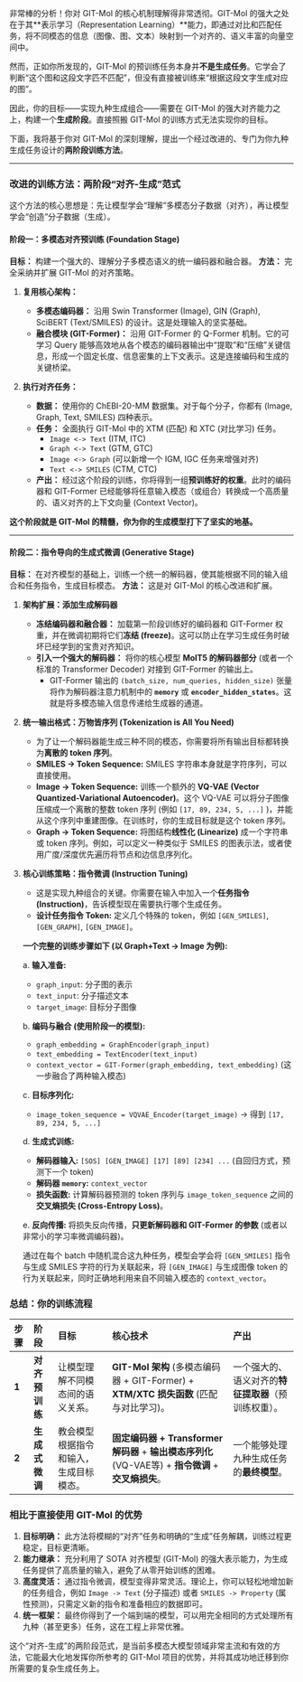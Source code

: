 非常棒的分析！你对 GIT-Mol 的核心机制理解得非常透彻。GIT-Mol 的强大之处在于其**表示学习（Representation Learning）**能力，即通过对比和匹配任务，将不同模态的信息（图像、图、文本）映射到一个对齐的、语义丰富的向量空间中。

然而，正如你所发现的，GIT-Mol 的预训练任务本身并**不是生成任务**。它学会了判断“这个图和这段文字匹不匹配”，但没有直接被训练来“根据这段文字生成对应的图”。

因此，你的目标——实现九种生成组合——需要在 GIT-Mol 的强大对齐能力之上，构建一个**生成阶段**。直接照搬 GIT-Mol 的训练方式无法实现你的目标。

下面，我将基于你对 GIT-Mol 的深刻理解，提出一个经过改进的、专门为你九种生成任务设计的**两阶段训练方法**。

---

### 改进的训练方法：两阶段“对齐-生成”范式

这个方法的核心思想是：先让模型学会“理解”多模态分子数据（对齐），再让模型学会“创造”分子数据（生成）。

#### **阶段一：多模态对齐预训练 (Foundation Stage)**

**目标：** 构建一个强大的、理解分子多模态语义的统一编码器和融合器。
**方法：** 完全采纳并扩展 GIT-Mol 的对齐策略。

1.  **复用核心架构：**
    *   **多模态编码器：** 沿用 Swin Transformer (Image), GIN (Graph), SciBERT (Text/SMILES) 的设计。这是处理输入的坚实基础。
    *   **融合模块 (GIT-Former)：** 沿用 GIT-Former 的 Q-Former 机制。它的可学习 Query 能够高效地从各个模态的编码器输出中“提取”和“压缩”关键信息，形成一个固定长度、信息密集的上下文表示。这是连接编码和生成的关键桥梁。

2.  **执行对齐任务：**
    *   **数据：** 使用你的 ChEBI-20-MM 数据集。对于每个分子，你都有 (Image, Graph, Text, SMILES) 四种表示。
    *   **任务：** 全面执行 GIT-Mol 中的 XTM (匹配) 和 XTC (对比学习) 任务。
        *   `Image <-> Text` (ITM, ITC)
        *   `Graph <-> Text` (GTM, GTC)
        *   `Image <-> Graph` (可以新增一个 IGM, IGC 任务来增强对齐)
        *   `Text <-> SMILES` (CTM, CTC)
    *   **产出：** 经过这个阶段的训练，你将得到一组**预训练好的权重**。此时的编码器和 GIT-Former 已经能够将任意输入模态（或组合）转换成一个高质量的、语义对齐的上下文向量 (Context Vector)。

**这个阶段就是 GIT-Mol 的精髓，你为你的生成模型打下了坚实的地基。**

---

#### **阶段二：指令导向的生成式微调 (Generative Stage)**

**目标：** 在对齐模型的基础上，训练一个统一的解码器，使其能根据不同的输入组合和任务指令，生成目标模态。
**方法：** 这是对 GIT-Mol 的核心改进和扩展。

1.  **架构扩展：添加生成解码器**
    *   **冻结编码器和融合器：** 加载第一阶段训练好的编码器和 GIT-Former 权重，并在微调初期将它们**冻结 (freeze)**。这可以防止在学习生成任务时破坏已经学到的宝贵对齐知识。
    *   **引入一个强大的解码器：** 将你的核心模型 **MolT5 的解码器部分** (或者一个标准的 Transformer Decoder) 对接到 GIT-Former 的输出上。
        *   GIT-Former 输出的 `(batch_size, num_queries, hidden_size)` 张量将作为解码器注意力机制中的 **`memory`** 或 **`encoder_hidden_states`**。这就是将多模态输入信息传递给生成器的通道。

2.  **统一输出格式：万物皆序列 (Tokenization is All You Need)**
    *   为了让一个解码器能生成三种不同的模态，你需要将所有输出目标都转换为**离散的 token 序列**。
    *   **SMILES -> Token Sequence:** SMILES 字符串本身就是字符序列，可以直接使用。
    *   **Image -> Token Sequence:** 训练一个额外的 **VQ-VAE (Vector Quantized-Variational Autoencoder)**。这个 VQ-VAE 可以将分子图像压缩成一个离散的整数 token 序列 (例如 `[17, 89, 234, 5, ...]` )，并能从这个序列中重建图像。在训练时，你的生成目标就是这个 token 序列。
    *   **Graph -> Token Sequence:** 将图结构**线性化 (Linearize)** 成一个字符串或 token 序列。例如，可以定义一种类似于 SMILES 的图表示法，或者使用广度/深度优先遍历将节点和边信息序列化。

3.  **核心训练策略：指令微调 (Instruction Tuning)**
    *   这是实现九种组合的关键。你需要在输入中加入一个**任务指令 (Instruction)**，告诉模型现在需要执行哪个生成任务。
    *   **设计任务指令 Token:** 定义几个特殊的 token，例如 `[GEN_SMILES]`, `[GEN_GRAPH]`, `[GEN_IMAGE]`。

    **一个完整的训练步骤如下 (以 Graph+Text -> Image 为例):**

    a. **输入准备:**
       *   `graph_input`: 分子图的表示
       *   `text_input`: 分子描述文本
       *   `target_image`: 目标分子图像

    b. **编码与融合 (使用阶段一的模型):**
       *   `graph_embedding = GraphEncoder(graph_input)`
       *   `text_embedding = TextEncoder(text_input)`
       *   `context_vector = GIT-Former(graph_embedding, text_embedding)` (这一步融合了两种输入模态)

    c. **目标序列化:**
       *   `image_token_sequence = VQVAE_Encoder(target_image)` -> 得到 `[17, 89, 234, 5, ...]`

    d. **生成式训练:**
       *   **解码器输入:** `[SOS] [GEN_IMAGE] [17] [89] [234] ...` (自回归方式，预测下一个 token)
       *   **解码器 `memory`:** `context_vector`
       *   **损失函数:** 计算解码器预测的 token 序列与 `image_token_sequence` 之间的**交叉熵损失 (Cross-Entropy Loss)**。

    e. **反向传播:** 将损失反向传播，**只更新解码器和 GIT-Former 的参数** (或者以非常小的学习率微调编码器)。

    通过在每个 batch 中随机混合这九种任务，模型会学会将 `[GEN_SMILES]` 指令与生成 SMILES 字符的行为关联起来，将 `[GEN_IMAGE]` 与生成图像 token 的行为关联起来，同时正确地利用来自不同输入模态的 `context_vector`。

### 总结：你的训练流程

| 步骤 | 阶段 | 目标 | 核心技术 | 产出 |
| :--- | :--- | :--- | :--- | :--- |
| **1** | **对齐预训练** | 让模型理解不同模态间的语义关系。 | **GIT-Mol 架构** (多模态编码器 + GIT-Former) + **XTM/XTC 损失函数** (匹配与对比学习)。 | 一个强大的、语义对齐的**特征提取器**（预训练权重）。 |
| **2** | **生成式微调** | 教会模型根据指令和输入，生成目标模态。 | **固定编码器 + Transformer 解码器** + **输出模态序列化** (VQ-VAE等) + **指令微调** + **交叉熵损失**。 | 一个能够处理九种生成任务的**最终模型**。 |

### 相比于直接使用 GIT-Mol 的优势

1.  **目标明确：** 此方法将模糊的“对齐”任务和明确的“生成”任务解耦，训练过程更稳定，目标更清晰。
2.  **能力继承：** 充分利用了 SOTA 对齐模型 (GIT-Mol) 的强大表示能力，为生成任务提供了高质量的输入，避免了从零开始训练的困难。
3.  **高度灵活：** 通过指令微调，模型变得非常灵活。理论上，你可以轻松地增加新的任务组合，例如 `Image -> Text` (分子描述) 或者 `SMILES -> Property` (属性预测)，只需定义新的指令和准备相应的数据即可。
4.  **统一框架：** 最终你得到了一个端到端的模型，可以用完全相同的方式处理所有九种（甚至更多）任务，这在工程上非常优雅。

这个“对齐-生成”的两阶段范式，是当前多模态大模型领域非常主流和有效的方法，它能最大化地发挥你所参考的 GIT-Mol 项目的优势，并将其成功地迁移到你所需要的复杂生成任务上。